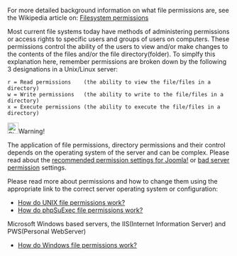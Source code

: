 <!-- Filename: Security_Checklist/Where_can_you_learn_more_about_file_permissions%3F / Display title: Security Checklist/Where can you learn more about file permissions? -->

For more detailed background information on what file permissions are,
see the Wikipedia article on:
<a href="https://en.wikipedia.org/wiki/Filesystem_permissions"
class="extiw" title="wikipedia:Filesystem permissions">Filesystem
permissions</a>

Most current file systems today have methods of administering
permissions or access rights to specific users and groups of users on
computers. These permissions control the ability of the users to view
and/or make changes to the contents of the files and/or the file
directory(folder). To simplfy this explanation here, remember
permissions are broken down by the following 3 designations in a
Unix/Linux server:

    r = Read permissions    (the ability to view the file/files in a directory)
    w = Write permissions   (the ability to write to the file/files in a directory)
    x = Execute permissions (the ability to execute the file/files in a directory)

<img
src="https://docs.joomla.org/images/thumb/4/41/Stop_hand_nuvola.svg.png/25px-Stop_hand_nuvola.svg.png"
decoding="async"
srcset="https://docs.joomla.org/images/thumb/4/41/Stop_hand_nuvola.svg.png/38px-Stop_hand_nuvola.svg.png 1.5x, https://docs.joomla.org/images/4/41/Stop_hand_nuvola.svg.png 2x"
data-file-width="40" data-file-height="40" width="25" height="25"
alt="Stop hand nuvola.svg.png" />Warning!

The application of file permissions, directory permissions and their
control depends on the operating system of the server and can be
complex. Please read about the [recommended permission settings for
Joomla!](https://docs.joomla.org/Verifying_permissions#Recommended_settings 'Verifying permissions')
or [bad server
permission](https://docs.joomla.org/Security_Checklist/You_have_been_hacked_or_defaced#777_Permissions 'Security Checklist/You have been hacked or defaced')
settings.

Please read more about permissions and how to change them using the
appropriate link to the correct server operating system or
configuration:

-   [How do UNIX file permissions
    work?](https://docs.joomla.org/How_do_UNIX_file_permissions_work%3F 'How do UNIX file permissions work?')
-   [How do phpSuExec file permissions
    work?](https://docs.joomla.org/How_do_phpSuExec_file_permissions_work%3F 'How do phpSuExec file permissions work?')

Microsoft Windows based servers, the IIS(Internet Information Server)
and PWS(Personal WebServer)

-   [How do Windows file permissions
    work?](https://docs.joomla.org/How_do_Windows_file_permissions_work%3F 'How do Windows file permissions work?')
